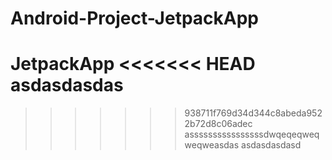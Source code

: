 # Android-Project-JetpackApp
JetpackApp
<<<<<<< HEAD
asdasdasdas
=======
>>>>>>> 938711f769d34d344c8abeda9522b72d8c06adec
assssssssssssssssdwqeqeqweqweqweasdas
> asdasdasdasd